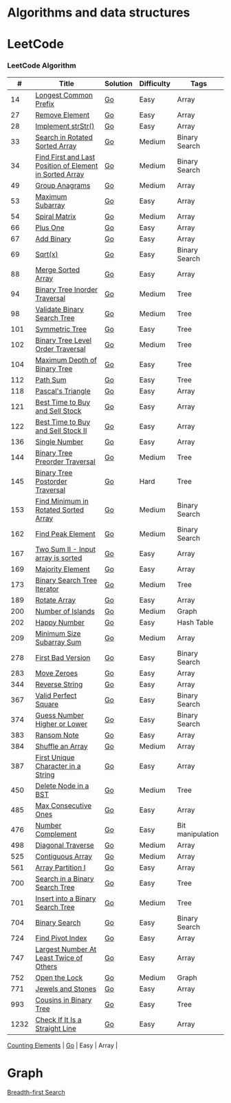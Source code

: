 Algorithms and data structures
========

LeetCode
========

### LeetCode Algorithm

| # | Title | Solution | Difficulty | Tags  |
|---| ----- | -------- | ---------- | ------|
|14|[Longest Common Prefix](https://leetcode.com/problems/longest-common-prefix/) | [Go](./array-string/longest-common-prefix/longest-common-prefix.go)|Easy| Array |
|27|[Remove Element](https://leetcode.com/problems/remove-element/) | [Go](./array-string/remove-element/remove-element.go)|Easy| Array |
|28|[Implement strStr()](https://leetcode.com/problems/implement-strstr/) | [Go](./array-string/implement-strstr/implement-strstr.go)|Easy| Array |
|33|[Search in Rotated Sorted Array](https://leetcode.com/problems/search-in-rotated-sorted-array/) | [Go](./binary-search/search-in-rotated-sorted-array/search-in-rotated-sorted-array.go)|Medium| Binary Search |
|34|[Find First and Last Position of Element in Sorted Array](https://leetcode.com/problems/find-first-and-last-position-of-element-in-sorted-array/) | [Go](./binary-search/find-first-and-last-position-of-element-in-sorted-array/find-first-and-last-position-of-element-in-sorted-array.go)|Medium| Binary Search |
|49|[Group Anagrams](https://leetcode.com/problems/group-anagrams/) | [Go](./array-string/group-anagrams/group-anagrams.go)|Medium| Array |
|53|[Maximum Subarray](https://leetcode.com/problems/maximum-subarray/) | [Go](./array-string/maximum-subarray/maximum-subarray.go)|Easy| Array |
|54|[Spiral Matrix](https://leetcode.com/problems/spiral-matrix/) | [Go](./array-string/spiral-matrix/spiral-matrix.go)|Medium| Array |
|66|[Plus One](https://leetcode.com/problems/plus-one/) | [Go](./array-string/plus-one/plus-one.go)|Easy| Array |
|67|[Add Binary](https://leetcode.com/problems/add-binary/) | [Go](./array-string/add-binary/add-binary.go)|Easy| Array |
|69|[Sqrt(x)](https://leetcode.com/problems/sqrtx/) | [Go](./binary-search/sqrtx/sqrtx.go)|Easy| Binary Search |
|88|[Merge Sorted Array](https://leetcode.com/problems/merge-sorted-array/) | [Go](./array-string/merge-sorted-array/merge-sorted-array.go)|Easy| Array |
|94|[Binary Tree Inorder Traversal](https://leetcode.com/problems/binary-tree-inorder-traversal/) | [Go](./binary-tree/binary-tree-inorder-traversal/binary-tree-inorder-traversal.go)|Medium| Tree |
|98|[Validate Binary Search Tree](https://leetcode.com/problems/validate-binary-search-tree/) | [Go](./binary-tree/validate-binary-search-tree/validate-binary-search-tree.go)|Medium| Tree |
|101|[Symmetric Tree](https://leetcode.com/problems/symmetric-tree/) | [Go](./binary-tree/maximum-depth-of-binary-tree/maximum-depth-of-binary-tree.go)|Easy| Tree |
|102|[Binary Tree Level Order Traversal](https://leetcode.com/problems/binary-tree-level-order-traversal/) | [Go](./binary-tree/binary-tree-level-order-traversal/binary-tree-level-order-traversal.go)|Medium| Tree |
|104|[Maximum Depth of Binary Tree](https://leetcode.com/problems/maximum-depth-of-binary-tree/) | [Go](./binary-tree/maximum-depth-of-binary-tree/maximum-depth-of-binary-tree.go)|Easy| Tree |
|112|[Path Sum](https://leetcode.com/problems/path-sum/) | [Go](./binary-tree/path-sum/path-sum.go)|Easy| Tree |
|118|[Pascal's Triangle](https://leetcode.com/problems/pascals-triangle/) | [Go](./array-string/pascals-triangle/pascals-triangle.go)|Easy| Array |
|121|[Best Time to Buy and Sell Stock](https://leetcode.com/problems/best-time-to-buy-and-sell-stock/) | [Go](./array-string/best-time-to-buy-and-sell-stock/best-time-to-buy-and-sell-stock.go)|Easy| Array |
|122|[Best Time to Buy and Sell Stock II](https://leetcode.com/problems/best-time-to-buy-and-sell-stock-ii/) | [Go](./array-string/best-time-to-buy-and-sell-stock-ii/best-time-to-buy-and-sell-stock-ii.go)|Easy| Array |
|136|[Single Number](https://leetcode.com/problems/single-number/) | [Go](./array-string/single-number/single-number.go)|Easy| Array |
|144|[Binary Tree Preorder Traversal](https://leetcode.com/problems/binary-tree-preorder-traversal/) | [Go](./binary-tree/binary-tree-preorder-traversal/binary-tree-preorder-traversal.go)|Medium| Tree |
|145|[Binary Tree Postorder Traversal](https://leetcode.com/problems/binary-tree-postorder-traversal/) | [Go](./binary-tree/binary-tree-postorder-traversal/binary-tree-postorder-traversal.go)|Hard| Tree |
|153|[Find Minimum in Rotated Sorted Array](https://leetcode.com/problems/find-minimum-in-rotated-sorted-array/) | [Go](./binary-search/find-minimum-in-rotated-sorted-array/find-minimum-in-rotated-sorted-array.go)|Medium| Binary Search |
|162|[Find Peak Element](https://leetcode.com/problems/find-peak-element/) | [Go](./binary-search/find-peak-element/find-peak-element.go)|Medium| Binary Search |
|167|[Two Sum II - Input array is sorted](https://leetcode.com/problems/two-sum-ii-input-array-is-sorted/) | [Go](./array-string/two-sum-ii-input-array-is-sorted/two-sum-ii-input-array-is-sorted.go)|Easy| Array |
|169|[Majority Element](https://leetcode.com/problems/majority-element/) | [Go](./array-string/majority-element/majority-element.go)|Easy| Array |
|173|[Binary Search Tree Iterator](https://leetcode.com/problems/binary-search-tree-iterator/) | [Go](./binary-tree/binary-search-tree-iterator/binary-search-tree-iterator.go)|Medium| Tree |
|189|[Rotate Array](https://leetcode.com/problems/rotate-array/) | [Go](./array-string/rotate-array/rotate-array.go)|Easy| Array |
|200|[Number of Islands](https://leetcode.com/problems/number-of-islands/) | [Go](./graph/number-of-islands/number-of-islands.go)|Medium| Graph |
|202|[Happy Number](https://leetcode.com/problems/happy-number/) | [Go](./hash-table/happy-number/happy-number.go)|Easy| Hash Table |
|209|[Minimum Size Subarray Sum](https://leetcode.com/problems/minimum-size-subarray-sum/) | [Go](./array-string/minimum-size-subarray-sum/minimum-size-subarray-sum.go)|Medium| Array |
|278|[First Bad Version](https://leetcode.com/problems/first-bad-version/) | [Go](./binary-search/first-bad-version/first-bad-version.go)|Easy| Binary Search |
|283|[Move Zeroes](https://leetcode.com/problems/move-zeroes/) | [Go](./array-string/move-zeroes/move-zeroes.go)|Easy| Array |
|344|[Reverse String](https://leetcode.com/problems/reverse-string/) | [Go](./array-string/reverse-string/reverse-string.go)|Easy| Array |
|367|[Valid Perfect Square](https://leetcode.com/problems/valid-perfect-square/) | [Go](./binary-search/valid-perfect-square/valid-perfect-square.go)|Easy| Binary Search |
|374|[Guess Number Higher or Lower](https://leetcode.com/problems/guess-number-higher-or-lower/) | [Go](./binary-search/guess-number-higher-or-lower)|Easy| Binary Search |
|383|[Ransom Note](https://leetcode.com/problems/ransom-note/) | [Go](./array-string/ransom-note/ransom-note.go)|Easy| Array |
|384|[Shuffle an Array](https://leetcode.com/problems/shuffle-an-array/) | [Go](./array-string/shuffle-an-array/shuffle-an-array.go)|Medium| Array |
|387|[First Unique Character in a String](https://leetcode.com/problems/first-unique-character-in-a-string/) | [Go](./array-string/first-unique-character-in-a-string/first-unique-character-in-a-string.go)|Easy| Array |
|450|[Delete Node in a BST](https://leetcode.com/problems/delete-node-in-a-bst/) | [Go](./binary-tree/delete-node-in-a-bst/delete-node-in-a-bst.go)|Medium| Tree |
|485|[Max Consecutive Ones](https://leetcode.com/problems/max-consecutive-ones/) | [Go](./array-string/max-consecutive-ones/max-consecutive-ones.go)|Easy| Array |
|476|[Number Complement](https://leetcode.com/problems/number-complement/) | [Go](./bit-manipulation/number-complement/number-complement.go)|Easy| Bit manipulation |
|498|[Diagonal Traverse](https://leetcode.com/problems/diagonal-traverse/) | [Go](./array-string/diagonal-traverse/diagonal-traverse.go)|Medium| Array |
|525|[Contiguous Array](https://leetcode.com/problems/contiguous-array/) | [Go](./array-string/contiguous-array/contiguous-array.go)|Medium| Array |
|561|[Array Partition I](https://leetcode.com/problems/array-partition-i/) | [Go](./array-string/array-partition-i/array-partition-i.go)|Easy| Array |
|700|[Search in a Binary Search Tree](https://leetcode.com/problems/search-in-a-binary-search-tree/) | [Go](./binary-tree/search-in-a-binary-search-tree/search-in-a-binary-search-tree.go)|Easy| Tree |
|701|[Insert into a Binary Search Tree](https://leetcode.com/problems/insert-into-a-binary-search-tree/) | [Go](./binary-tree/insert-into-a-binary-search-tree/insert-into-a-binary-search-tree.go)|Medium| Tree |
|704|[Binary Search](https://leetcode.com/problems/binary-search/) | [Go](./binary-search/binary-search/binary-search.go)|Easy| Binary Search |
|724|[Find Pivot Index](https://leetcode.com/problems/find-pivot-index/) | [Go](./array-string/find-pivot-index/find-pivot-index.go)|Easy| Array |
|747|[Largest Number At Least Twice of Others](https://leetcode.com/problems/largest-number-at-least-twice-of-others/) | [Go](./array-string/largest-number-at-least-twice-of-others/largest-number-at-least-twice-of-others.go)|Easy| Array |
|752|[Open the Lock](https://leetcode.com/problems/open-the-lock/) | [Go](./graph/open-the-lock/open-the-lock.go)|Medium| Graph |
|771|[Jewels and Stones](https://leetcode.com/problems/jewels-and-stones/) | [Go](./array-string/jewels-and-stones/jewels-and-stones.go)|Easy| Array |
|993|[Cousins in Binary Tree](https://leetcode.com/problems/cousins-in-binary-tree/) | [Go](./binary-tree/cousins-in-binary-tree/cousins-in-binary-tree.go)|Easy| Tree |
|1232|[Check If It Is a Straight Line](https://leetcode.com/problems/check-if-it-is-a-straight-line/) | [Go](./array-string/check-if-it-is-a-straight-line/check-if-it-is-a-straight-line.go)|Easy| Array |

[Counting Elements](https://leetcode.com/explore/challenge/card/30-day-leetcoding-challenge/528/week-1/3289/) | [Go](./array-string/counting-elements/counting-elements.go) | Easy | Array |

Graph
========
[Breadth-first Search](./graph/BFS/bfs.go)